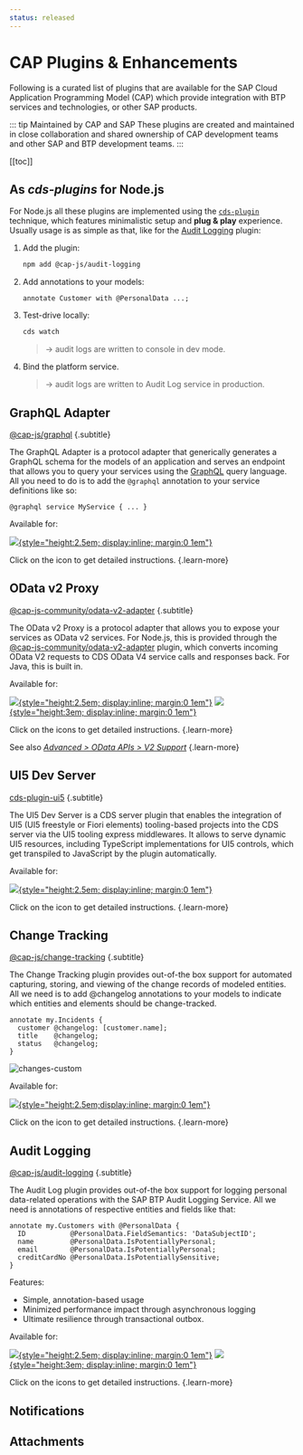 ```yaml
---
status: released
---
```


# CAP Plugins & Enhancements

Following is a curated list of plugins that are available for the SAP Cloud Application Programming Model (CAP) which provide integration with BTP services and technologies, or other SAP products.

::: tip Maintained by CAP and SAP
These plugins are created and maintained in close collaboration and shared ownership of CAP development teams and other SAP and BTP development teams.
:::


[[toc]]

<style>
   h2 : {
      border-top: 1px solid #ddd;
   }
   h2 + .subtitle {
      font-style: italic;
      margin: -44px 0 40px;
   }
</style>



## As _cds-plugins_ for Node.js

For Node.js all these plugins are implemented using the [`cds-plugin`](../node.js/cds-plugins) technique, which features minimalistic setup and **plug & play** experience. Usually usage is as simple as that, like for the [Audit Logging](../guides/data-privacy/audit-logging) plugin:

1. Add the plugin:

   ```sh
   npm add @cap-js/audit-logging
   ```

2. Add annotations to your models:

   ```cds
   annotate Customer with @PersonalData ...;
   ```

3. Test-drive locally:

   ```sh
   cds watch
   ```
   > → audit logs are written to console in dev mode.

4. Bind the platform service.

   > → audit logs are written to Audit Log service in production.





## GraphQL Adapter
[@cap-js/graphql](https://www.npmjs.com/package/@cap-js/graphql) {.subtitle}

The GraphQL Adapter is a protocol adapter that generically generates a GraphQL schema for the models of an application and serves an endpoint that allows you to query your services using the [GraphQL](https://graphql.org) query language. All you need to do is to add the `@graphql` annotation to your service definitions like so:

```cds
@graphql service MyService { ... }
```

Available for:

[![](../assets/logos/nodejs.svg){style="height:2.5em; display:inline; margin:0 1em"}](https://www.npmjs.com/package/@cap-js/graphql)

Click on the icon to get detailed instructions. {.learn-more}



## OData v2 Proxy
[@cap-js-community/odata-v2-adapter](https://www.npmjs.com/package/@cap-js-community/odata-v2-adapter) {.subtitle}

The OData v2 Proxy is a protocol adapter that allows you to expose your services as OData v2 services. For Node.js, this is provided through the [@cap-js-community/odata-v2-adapter](https://www.npmjs.com/package/@cap-js-community/odata-v2-adapter) plugin, which converts incoming OData V2 requests to CDS OData V4 service calls and responses back. For Java, this is built in.

Available for:

[![](../assets/logos/nodejs.svg){style="height:2.5em; display:inline; margin:0 1em"}](https://www.npmjs.com/package/@cap-js-community/odata-v2-adapter)
[![](../assets/logos/java.svg){style="height:3em; display:inline; margin:0 1em"}](../java/migration#v2adapter)

Click on the icons to get detailed instructions. {.learn-more}

See also [_Advanced > OData APIs > V2 Support_](../advanced/odata#v2-support) {.learn-more}




## UI5 Dev Server
[cds-plugin-ui5](https://www.npmjs.com/package/cds-plugin-ui5) {.subtitle}

The UI5 Dev Server is a CDS server plugin that enables the integration of UI5 (UI5 freestyle or Fiori elements) tooling-based projects into the CDS server via the UI5 tooling express middlewares. It allows to serve dynamic UI5 resources, including TypeScript implementations for UI5 controls, which get transpiled to JavaScript by the plugin automatically.

Available for:

[![](../assets/logos/nodejs.svg){style="height:2.5em; display:inline; margin:0 1em"}](https://www.npmjs.com/package/cds-plugin-ui5)

Click on the icon to get detailed instructions. {.learn-more}




## Change Tracking
[@cap-js/change-tracking](https://npmjs.com/package/@cap-js/change-tracking) {.subtitle}

The Change Tracking plugin provides out-of-the box support for automated capturing, storing, and viewing of the change records of modeled entities. All we need is to add @changelog annotations to your models to indicate which entities and elements should be change-tracked.

```cds
annotate my.Incidents {
  customer @changelog: [customer.name];
  title    @changelog;
  status   @changelog;
}
```

![changes-custom](assets/index/changes-custom.png)

Available for:

[![](../assets/logos/nodejs.svg){style="height:2.5em;display:inline; margin:0 1em"}](https://npmjs.com/package/@cap-js/change-tracking)

Click on the icon to get detailed instructions. {.learn-more}



## Audit Logging
[@cap-js/audit-logging](https://www.npmjs.com/package/@cap-js/audit-logging) {.subtitle}

The Audit Log plugin provides out-of-the box support for logging personal data-related operations with the SAP BTP Audit Logging Service. All we need is annotations of respective entities and fields like that:

```cds
annotate my.Customers with @PersonalData {
  ID           @PersonalData.FieldSemantics: 'DataSubjectID';
  name         @PersonalData.IsPotentiallyPersonal;
  email        @PersonalData.IsPotentiallyPersonal;
  creditCardNo @PersonalData.IsPotentiallySensitive;
}
```

Features:

- Simple, annotation-based usage
- Minimized performance impact through asynchronous logging
- Ultimate resilience through transactional outbox.

Available for:

[![](../assets/logos/nodejs.svg){style="height:2.5em; display:inline; margin:0 1em"}](../guides/data-privacy/audit-logging)
[![](../assets/logos/java.svg){style="height:3em; display:inline; margin:0 1em"}](../java/auditlog)

Click on the icons to get detailed instructions. {.learn-more}

## Notifications

## Attachments


<div id="internal-plugins" />

<div id="upcoming-plugins" />

<div id="planned-plugins" />